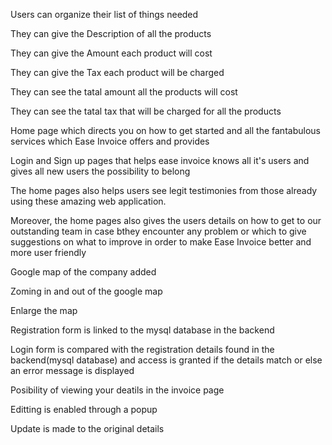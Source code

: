 Users can organize their list of things needed

They can give the Description of all the products

They can give the Amount each product will cost

They can give the Tax each product will be charged

They can see the tatal amount all the products will cost

They can see the tatal tax that will be charged for all the products

Home page which directs you on how to get started and all the fantabulous services which Ease Invoice offers and provides

Login and Sign up pages that helps ease invoice knows all it's users and gives all new users the possibility to belong

The home pages also helps users see legit testimonies from those already using these amazing web application.

Moreover, the home pages also gives the users details on how to get to our outstanding team in case bthey encounter any problem or which to give suggestions on what to improve in order to make Ease Invoice better and more user friendly

Google map of the company added

Zoming in and out of the google map

Enlarge the map

Registration form is linked to the mysql database in the backend

Login form is compared with the registration details found in the backend(mysql database) and access is granted if the details match or else an error message is displayed

Posibility of viewing your deatils in the invoice page 

Editting is enabled through a popup

Update is made to the original details